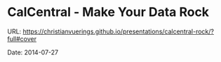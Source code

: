 # CalCentral - Make Your Data Rock

URL: https://christianvuerings.github.io/presentations/calcentral-rock/?full#cover

Date: 2014-07-27
